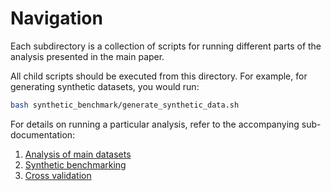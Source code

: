 # Navigation

Each subdirectory is a collection of scripts for running different parts of the analysis presented in the main paper.

All child scripts should be executed from this directory. For example, for generating synthetic datasets, you would run:
```bash
bash synthetic_benchmark/generate_synthetic_data.sh
```

For details on running a particular analysis, refer to the accompanying sub-documentation:
1. [Analysis of main datasets](analysis/README.md)
2. [Synthetic benchmarking](synthetic_benchmark/README.md)
3. [Cross validation](cross_validation/README.md)
